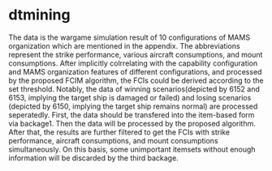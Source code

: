 # dtmining
The data is the wargame simulation result of 10 configurations of MAMS organization which are mentioned in the appendix. The abbreviations represent the strike performance, various aircraft consumptions, and mount consumptions.
After implicitly colrrelating with the capability configuration and MAMS organization features of different configurations, and processed by the proposed FCIM algorithm, the FCIs could be derived according to the set threshold. Notably, the data of winning scenarios(depicted by 6152 and 6153, implying the target ship is damaged or failed) and losing scenarios (depicted by 6150, implying the target ship remains normal) are processed seperatedly. First, the data should be transfered into the item-based form via backage1. Then the data will be processed by the proposed algorithm. After that, the results are further filtered to get the FCIs with strike performance, aircraft consumptions, and mount consumptions simultaneously. On this basis, some unimportant itemsets without enough information will be discarded by the third backage. 

